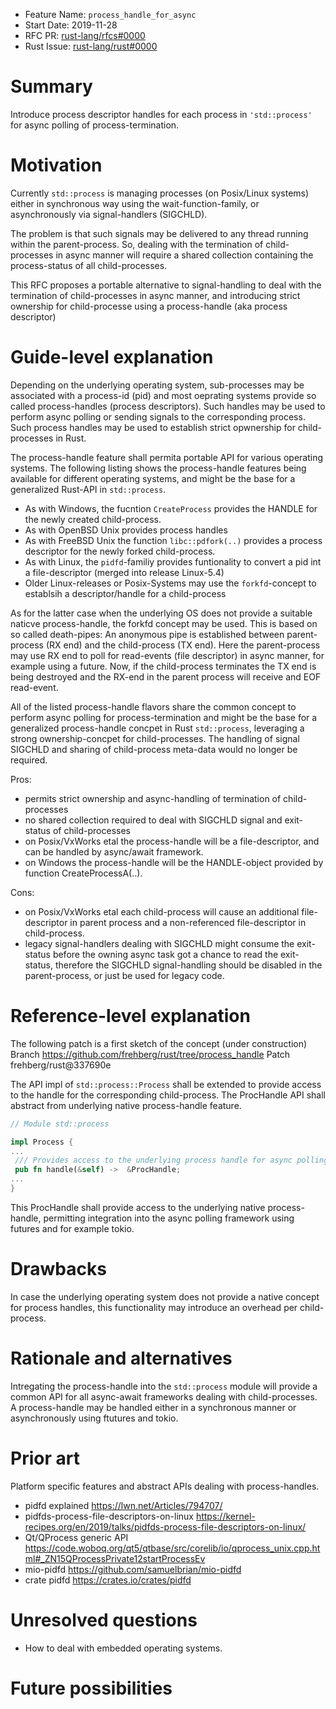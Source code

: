 - Feature Name: `process_handle_for_async`
- Start Date: 2019-11-28
- RFC PR: [rust-lang/rfcs#0000](https://github.com/rust-lang/rfcs/pull/0000)
- Rust Issue: [rust-lang/rust#0000](https://github.com/rust-lang/rust/issues/0000)

# Summary
[summary]: #summary

Introduce process descriptor handles for each process in `'std::process'` for async polling of process-termination.

# Motivation
[motivation]: #motivation?

Currently `std::process` is managing processes (on Posix/Linux systems) either in synchronous way using the wait-function-family, or asynchronously via signal-handlers (SIGCHLD). 

The problem is that such signals may be delivered to any thread running within the parent-process. So, dealing with the termination of child-processes in async manner will require a shared collection containing the process-status of all child-processes.

This RFC proposes a portable alternative to signal-handling to deal with the termination of child-processes in async manner, and introducing strict ownership for child-processe using a process-handle (aka process descriptor)

# Guide-level explanation
[guide-level-explanation]: #guide-level-explanation

Depending on the underlying operating system, sub-processes may be associated with a process-id (pid) and most oeprating systems provide  so called process-handles (process descriptors). Such handles may be used to perform async polling or sending signals to the corresponding process. Such process handles may be used to establish strict opwnership for child-processes in Rust.

The process-handle feature shall permita portable API for various operating systems. The following listing shows the process-handle features being available for different operating systems, and might be the base for a generalized Rust-API in `std::process`.

- As with Windows, the fucntion `CreateProcess` provides the HANDLE for the newly created child-process.
- As with OpenBSD Unix provides process handles 
- As with FreeBSD Unix the function `libc::pdfork(..)` provides a process descriptor for the newly forked child-process.
- As with Linux, the `pidfd`-familiy provides funtionality to convert a pid int a file-descriptor (merged into release Linux-5.4)
- Older Linux-releases or Posix-Systems may use the `forkfd`-concept to establsih a descriptor/handle for a child-process
 
As for the latter case when the underlying OS does not provide a suitable naticve process-handle, the forkfd concept may be used. This is based on so called death-pipes: An anonymous pipe is established between parent-process (RX end) and the child-process (TX end). Here the parent-process may use RX end to poll for read-events (file descriptor) in async manner, for example using a future.
Now, if the child-process terminates the TX end is being destroyed and the RX-end in the parent process will receive and EOF read-event.

All of the listed process-handle flavors share the common concept to perform async polling for process-termination and might be the base for a generalized process-handle concpet in Rust `std::process`, leveraging a strong ownership-concpet for child-processes. The handling of signal SIGCHLD and sharing of child-process meta-data would no longer be required.

Pros:

- permits strict ownership and async-handling of termination of child-processes
- no shared collection required to deal with SIGCHLD signal and exit-status of child-processes
- on Posix/VxWorks etal the process-handle will be a file-descriptor, and can be handled by async/await framework.
- on Windows the process-handle will be the HANDLE-object provided by function CreateProcessA(..).

Cons:

- on Posix/VxWorks etal each child-process will cause an additional file-descriptor in parent process and a non-referenced file-descriptor in child-process.
- legacy signal-handlers dealing with SIGCHLD might consume the exit-status before the owning async task got a chance to read the exit-status, therefore the SIGCHLD signal-handling should be disabled in the parent-process, or just be used for legacy code.


# Reference-level explanation
[reference-level-explanation]: #reference-level-explanation

The following patch is a first sketch of the concept (under construction)
Branch https://github.com/frehberg/rust/tree/process_handle
Patch frehberg/rust@337690e

The API impl of `std::process::Process` shall be extended to provide access to the handle for the corresponding child-process. The ProcHandle API shall abstract from underlying native process-handle feature.

```rust
// Module std::process

impl Process {
...
 /// Provides access to the underlying process handle for async polling for child-process-termination
 pub fn handle(&self) ->  &ProcHandle;
...
}
```
This ProcHandle shall provide access to the underlying native process-handle, permitting integration into the async polling framework using futures and for example tokio.


# Drawbacks
[drawbacks]: #drawbacks

In case the underlying operating system does not provide a native concept for process handles, this functionality may introduce an overhead per child-process.

# Rationale and alternatives
[rationale-and-alternatives]: #rationale-and-alternatives

Intregating the process-handle into the `std::process` module will provide a common API for all async-await frameworks dealing with child-processes. A process-handle may be handled either in a synchronous manner or asynchronously using ftutures and tokio.

# Prior art
[prior-art]: #prior-art

Platform specific features and abstract APIs dealing with process-handles.
- pidfd explained https://lwn.net/Articles/794707/
- pidfds-process-file-descriptors-on-linux https://kernel-recipes.org/en/2019/talks/pidfds-process-file-descriptors-on-linux/
- Qt/QProcess generic API https://code.woboq.org/qt5/qtbase/src/corelib/io/qprocess_unix.cpp.html#_ZN15QProcessPrivate12startProcessEv
- mio-pidfd https://github.com/samuelbrian/mio-pidfd
- crate pidfd https://crates.io/crates/pidfd

# Unresolved questions
[unresolved-questions]: #unresolved-questions

- How to deal with embedded operating systems.

# Future possibilities
[future-possibilities]: #future-possibilities


